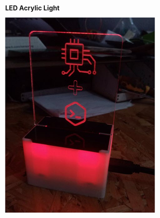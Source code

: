 ## LED Acrylic Light

<img src="images/led_acrylic.jpg" alt="Logo" max-width="600" max-height="600">
